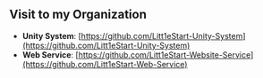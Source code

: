 ## Visit to my Organization
- **Unity System**: [https://github.com/Litt1eStart-Unity-System](https://github.com/Litt1eStart-Unity-System)
- **Web Service**: [https://github.com/Litt1eStart-Website-Service](https://github.com/Litt1eStart-Web-Service)
    
